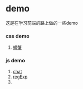 # demo
这是在学习前端的路上做的一些demo

### css demo
1. [螃蟹](http://htmlpreview.github.io/?https://github.com/wsq5477/demo/blob/master/螃蟹/index.html)

### js demo
1. [chat](http://htmlpreview.github.io/?https://github.com/wsq5477/demo/blob/master/chat/index.html)
2. [regExp](http://htmlpreview.github.io/?https://github.com/wsq5477/demo/blob/master/regExp/index.html)
3. 
